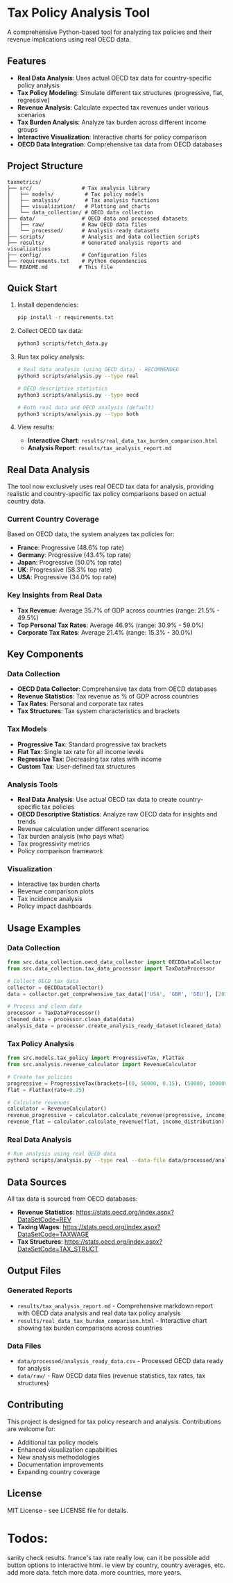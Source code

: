 # Tax Policy Analysis Tool

A comprehensive Python-based tool for analyzing tax policies and their revenue implications using real OECD data.

## Features

- **Real Data Analysis**: Uses actual OECD tax data for country-specific policy analysis
- **Tax Policy Modeling**: Simulate different tax structures (progressive, flat, regressive)
- **Revenue Analysis**: Calculate expected tax revenues under various scenarios
- **Tax Burden Analysis**: Analyze tax burden across different income groups
- **Interactive Visualization**: Interactive charts for policy comparison
- **OECD Data Integration**: Comprehensive tax data from OECD databases

## Project Structure

```
taxmetrics/
├── src/                # Tax analysis library
│   ├── models/          # Tax policy models
│   ├── analysis/        # Tax analysis functions
│   ├── visualization/   # Plotting and charts
│   └── data_collection/ # OECD data collection
├── data/               # OECD data and processed datasets
│   ├── raw/            # Raw OECD data files
│   └── processed/      # Analysis-ready datasets
├── scripts/            # Analysis and data collection scripts
├── results/            # Generated analysis reports and visualizations
├── config/             # Configuration files
├── requirements.txt    # Python dependencies
└── README.md          # This file
```

## Quick Start

1. Install dependencies:
   ```bash
   pip install -r requirements.txt
   ```

2. Collect OECD tax data:
   ```bash
   python3 scripts/fetch_data.py
   ```

3. Run tax policy analysis:
   ```bash
   # Real data analysis (using OECD data) - RECOMMENDED
   python3 scripts/analysis.py --type real
   
   # OECD descriptive statistics
   python3 scripts/analysis.py --type oecd
   
   # Both real data and OECD analysis (default)
   python3 scripts/analysis.py --type both
   ```

4. View results:
   - **Interactive Chart**: `results/real_data_tax_burden_comparison.html`
   - **Analysis Report**: `results/tax_analysis_report.md`

## Real Data Analysis

The tool now exclusively uses real OECD tax data for analysis, providing realistic and country-specific tax policy comparisons based on actual country data.

### Current Country Coverage
Based on OECD data, the system analyzes tax policies for:
- **France**: Progressive (48.6% top rate)
- **Germany**: Progressive (43.4% top rate) 
- **Japan**: Progressive (50.0% top rate)
- **UK**: Progressive (58.3% top rate)
- **USA**: Progressive (34.0% top rate)

### Key Insights from Real Data
- **Tax Revenue**: Average 35.7% of GDP across countries (range: 21.5% - 49.5%)
- **Top Personal Tax Rates**: Average 46.9% (range: 30.9% - 59.0%)
- **Corporate Tax Rates**: Average 21.4% (range: 15.3% - 30.0%)

## Key Components

### Data Collection
- **OECD Data Collector**: Comprehensive tax data from OECD databases
- **Revenue Statistics**: Tax revenue as % of GDP across countries
- **Tax Rates**: Personal and corporate tax rates
- **Tax Structures**: Tax system characteristics and brackets

### Tax Models
- **Progressive Tax**: Standard progressive tax brackets
- **Flat Tax**: Single tax rate for all income levels
- **Regressive Tax**: Decreasing tax rates with income
- **Custom Tax**: User-defined tax structures

### Analysis Tools
- **Real Data Analysis**: Use actual OECD tax data to create country-specific tax policies
- **OECD Descriptive Statistics**: Analyze raw OECD data for insights and trends
- Revenue calculation under different scenarios
- Tax burden analysis (who pays what)
- Tax progressivity metrics
- Policy comparison framework

### Visualization
- Interactive tax burden charts
- Revenue comparison plots
- Tax incidence analysis
- Policy impact dashboards

## Usage Examples

### Data Collection
```python
from src.data_collection.oecd_data_collector import OECDDataCollector
from src.data_collection.tax_data_processor import TaxDataProcessor

# Collect OECD tax data
collector = OECDDataCollector()
data = collector.get_comprehensive_tax_data(['USA', 'GBR', 'DEU'], [2015, 2023])

# Process and clean data
processor = TaxDataProcessor()
cleaned_data = processor.clean_data(data)
analysis_data = processor.create_analysis_ready_dataset(cleaned_data)
```

### Tax Policy Analysis
```python
from src.models.tax_policy import ProgressiveTax, FlatTax
from src.analysis.revenue_calculator import RevenueCalculator

# Create tax policies
progressive = ProgressiveTax(brackets=[(0, 50000, 0.15), (50000, 100000, 0.25), (100000, float('inf'), 0.35)])
flat = FlatTax(rate=0.25)

# Calculate revenues
calculator = RevenueCalculator()
revenue_progressive = calculator.calculate_revenue(progressive, income_distribution)
revenue_flat = calculator.calculate_revenue(flat, income_distribution)
```

### Real Data Analysis
```bash
# Run analysis using real OECD data
python3 scripts/analysis.py --type real --data-file data/processed/analysis_ready_data.csv
```

## Data Sources

All tax data is sourced from OECD databases:
- **Revenue Statistics**: https://stats.oecd.org/index.aspx?DataSetCode=REV
- **Taxing Wages**: https://stats.oecd.org/index.aspx?DataSetCode=TAXWAGE
- **Tax Structures**: https://stats.oecd.org/index.aspx?DataSetCode=TAX_STRUCT

## Output Files

### Generated Reports
- `results/tax_analysis_report.md` - Comprehensive markdown report with OECD data analysis and real data tax policy analysis
- `results/real_data_tax_burden_comparison.html` - Interactive chart showing tax burden comparisons across countries

### Data Files
- `data/processed/analysis_ready_data.csv` - Processed OECD data ready for analysis
- `data/raw/` - Raw OECD data files (revenue statistics, tax rates, tax structures)

## Contributing

This project is designed for tax policy research and analysis. Contributions are welcome for:
- Additional tax policy models
- Enhanced visualization capabilities
- New analysis methodologies
- Documentation improvements
- Expanding country coverage

## License

MIT License - see LICENSE file for details. 

# Todos: 
sanity check results. france's tax rate really low, can it be possible
add button options to interactive html. ie view by country, country averages, etc. 
add more data. fetch more data. more countries, more years. 